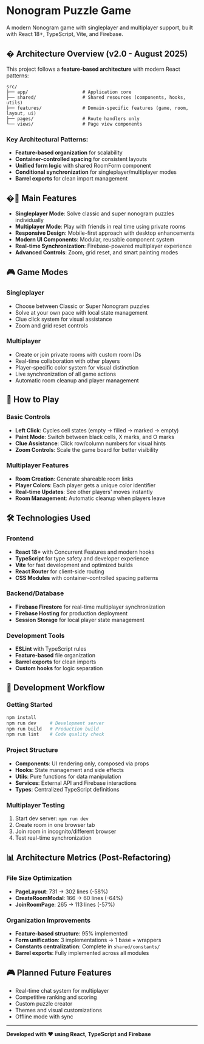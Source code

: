 # Nonogram Puzzle Game

A modern Nonogram game with singleplayer and multiplayer support, built with React 18+, TypeScript, Vite, and Firebase.

## �️ **Architecture Overview (v2.0 - August 2025)**

This project follows a **feature-based architecture** with modern React patterns:

```
src/
├── app/                    # Application core
├── shared/                 # Shared resources (components, hooks, utils)
├── features/               # Domain-specific features (game, room, layout, ui)
├── pages/                  # Route handlers only
└── views/                  # Page view components
```

### **Key Architectural Patterns:**
- **Feature-based organization** for scalability
- **Container-controlled spacing** for consistent layouts
- **Unified form logic** with shared RoomForm component
- **Conditional synchronization** for singleplayer/multiplayer modes
- **Barrel exports** for clean import management

## �🎯 Main Features

- **Singleplayer Mode**: Solve classic and super nonogram puzzles individually
- **Multiplayer Mode**: Play with friends in real time using private rooms
- **Responsive Design**: Mobile-first approach with desktop enhancements
- **Modern UI Components**: Modular, reusable component system
- **Real-time Synchronization**: Firebase-powered multiplayer experience
- **Advanced Controls**: Zoom, grid reset, and smart painting modes

## 🎮 Game Modes

### Singleplayer
- Choose between Classic or Super Nonogram puzzles
- Solve at your own pace with local state management
- Clue click system for visual assistance
- Zoom and grid reset controls

### Multiplayer
- Create or join private rooms with custom room IDs
- Real-time collaboration with other players
- Player-specific color system for visual distinction
- Live synchronization of all game actions
- Automatic room cleanup and player management

## 🎯 How to Play

### Basic Controls
- **Left Click**: Cycles cell states (empty → filled → marked → empty)
- **Paint Mode**: Switch between black cells, X marks, and O marks
- **Clue Assistance**: Click row/column numbers for visual hints
- **Zoom Controls**: Scale the game board for better visibility

### Multiplayer Features
- **Room Creation**: Generate shareable room links
- **Player Colors**: Each player gets a unique color identifier
- **Real-time Updates**: See other players' moves instantly
- **Room Management**: Automatic cleanup when players leave

## 🛠️ Technologies Used

### Frontend
- **React 18+** with Concurrent Features and modern hooks
- **TypeScript** for type safety and developer experience
- **Vite** for fast development and optimized builds
- **React Router** for client-side routing
- **CSS Modules** with container-controlled spacing patterns

### Backend/Database
- **Firebase Firestore** for real-time multiplayer synchronization
- **Firebase Hosting** for production deployment
- **Session Storage** for local player state management

### Development Tools
- **ESLint** with TypeScript rules
- **Feature-based** file organization
- **Barrel exports** for clean imports
- **Custom hooks** for logic separation

## 🚀 **Development Workflow**

### Getting Started
```bash
npm install
npm run dev     # Development server
npm run build   # Production build
npm run lint    # Code quality check
```

### Project Structure
- **Components**: UI rendering only, composed via props
- **Hooks**: State management and side effects
- **Utils**: Pure functions for data manipulation
- **Services**: External API and Firebase interactions
- **Types**: Centralized TypeScript definitions

### Multiplayer Testing
1. Start dev server: `npm run dev`
2. Create room in one browser tab
3. Join room in incognito/different browser
4. Test real-time synchronization

## 📊 **Architecture Metrics (Post-Refactoring)**

### File Size Optimization
- **PageLayout**: 731 → 302 lines (-58%)
- **CreateRoomModal**: 166 → 60 lines (-64%)
- **JoinRoomPage**: 265 → 113 lines (-57%)

### Organization Improvements
- **Feature-based structure**: 95% implemented
- **Form unification**: 3 implementations → 1 base + wrappers
- **Constants centralization**: Complete in `shared/constants/`
- **Barrel exports**: Fully implemented across all modules

## 🎮 Planned Future Features

- Real-time chat system for multiplayer
- Competitive ranking and scoring
- Custom puzzle creator
- Themes and visual customizations
- Offline mode with sync

---

**Developed with ❤️ using React, TypeScript and Firebase**
